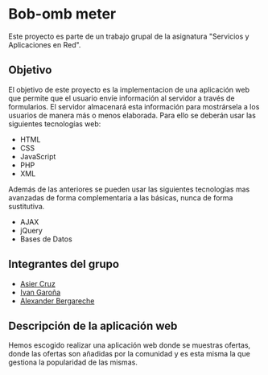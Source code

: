 # Bob-omb meter

Este proyecto es parte de un trabajo grupal de la asignatura "Servicios y Aplicaciones en Red".

## Objetivo

El objetivo de este proyecto es la implementacion de una aplicación web que permite que el usuario envíe información al servidor a través de formularios. El servidor almacenará esta información para mostrársela a los usuarios de manera más o menos elaborada.
Para ello se deberán usar las siguientes tecnologías web:

- HTML
- CSS
- JavaScript
- PHP
- XML

Además de las anteriores se pueden usar las siguientes tecnologías mas avanzadas de forma complementaria a las básicas, nunca de forma sustitutiva.

- AJAX
- jQuery
- Bases de Datos

## Integrantes del grupo

- [Asier Cruz](https://github.com/AsierCruz)
- [Ivan Garoña](https://github.com/Rubikivan)
- [Alexander Bergareche](https://github.com/alexbcberio)


## Descripción de la aplicación web

Hemos escogido realizar una aplicación web donde se muestras ofertas, donde las ofertas son añadidas por la comunidad y es esta misma la que gestiona la popularidad de las mismas.
